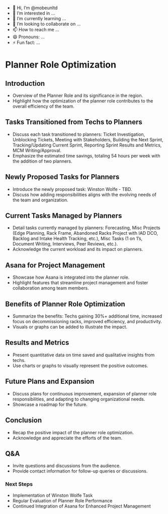 - 👋 Hi, I’m @mobeunltd
- 👀 I’m interested in ...
- 🌱 I’m currently learning ...
- 💞️ I’m looking to collaborate on ...
- 📫 How to reach me ...
- 😄 Pronouns: ...
- ⚡ Fun fact: ...

<!---
mobeunltd/mobeunltd is a ✨ special ✨ repository because its `README.md` (this file) appears on your GitHub profile.
You can click the Preview link to take a look at your changes.
--->
# Planner Role Optimization

## Introduction
- Overview of the Planner Role and its significance in the region.
- Highlight how the optimization of the planner role contributes to the overall efficiency of the team.

## Tasks Transitioned from Techs to Planners
- Discuss each task transitioned to planners: Ticket Investigation, Unblocking Tickets, Meeting with Stakeholders, Building the Next Sprint, Tracking/Updating Current Sprint, Reporting Sprint Results and Metrics, MCM Writing/Approval.
- Emphasize the estimated time savings, totaling 54 hours per week with the addition of two planners.

## Newly Proposed Tasks for Planners
- Introduce the newly proposed task: Winston Wolfe - TBD.
- Discuss how adding responsibilities aligns with the evolving needs of the team and organization.

## Current Tasks Managed by Planners
- Detail tasks currently managed by planners: Forecasting, Misc Projects (Edge Planning, Rack Frame, Abandoned Racks Project with IAD DCO, Backlog and Intake Health Tracking, etc.), Misc Tasks (1 on 1’s, Document Writing, Interviews, Peer Reviews, etc.).
- Acknowledge the current workload and its impact on planners.

## Asana for Project Management
- Showcase how Asana is integrated into the planner role.
- Highlight features that streamline project management and foster collaboration among team members.

## Benefits of Planner Role Optimization
- Summarize the benefits: Techs gaining 30%+ additional time, increased focus on decommissioning racks, improved efficiency, and productivity.
- Visuals or graphs can be added to illustrate the impact.

## Results and Metrics
- Present quantitative data on time saved and qualitative insights from techs.
- Use charts or graphs to visually represent the positive outcomes.

## Future Plans and Expansion
- Discuss plans for continuous improvement, expansion of planner role responsibilities, and adapting to changing organizational needs.
- Showcase a roadmap for the future.

## Conclusion
- Recap the positive impact of the planner role optimization.
- Acknowledge and appreciate the efforts of the team.

## Q&A
- Invite questions and discussions from the audience.
- Provide contact information for follow-up queries or discussions.

### Next Steps
- Implementation of Winston Wolfe Task
- Regular Evaluation of Planner Role Performance
- Continued Integration of Asana for Enhanced Project Management
